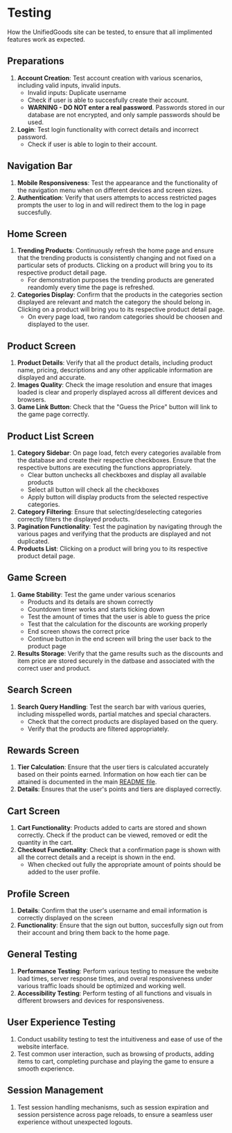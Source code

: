 # Testing
How the UnifiedGoods site can be tested, to ensure that all implimented features work as expected.

## Preparations
1. **Account Creation**: Test account creation with various scenarios, including valid inputs, invalid inputs.
    - Invalid inputs: Duplicate username
    - Check if user is able to succesfully create their account.
    - **WARNING - DO NOT enter a real password**. Passwords stored in our database are not encrypted, and only sample passwords should be used.
2. **Login**: Test login functionality with correct details and incorrect password.
    - Check if user is able to login to their account.

## Navigation Bar
1. **Mobile Responsiveness**: Test the appearance and the functionality of the navigation menu when on different devices and screen sizes.
2. **Authentication**: Verify that users attempts to access restricted pages prompts the user to log in and will redirect them to the log in page succesfully.

## Home Screen
1. **Trending Products**: Continuously refresh the home page and ensure that the trending products is consistently changing and not fixed on a particular sets of products. Clicking on a product will bring you to its respective product detail page.
    - For demonstration purposes the trending products are generated reandomly every time the page is refreshed.
2. **Categories Display**: Confirm that the products in the categories section displayed are relevant and match the category the should belong in. Clicking on a product will bring you to its respective product detail page.
    - On every page load, two random categories should be choosen and displayed to the user.

## Product Screen
1. **Product Details**: Verify that all the product details, including product name, pricing, descriptions and any other applicable information are displayed and accurate.
2. **Images Quality**: Check the image resolution and ensure that images loaded is clear and properly displayed across all different devices and browsers.
3. **Game Link Button**: Check that the "Guess the Price" button will link to the game page correctly.

## Product List Screen
1. **Category Sidebar**: On page load, fetch every categories available from the database and create their respective checkboxes. Ensure that the respective buttons are executing the functions appropriately.
    - Clear button unchecks all checkboxes and display all available products
    - Select all button will check all the checkboxes
    - Apply button will display products from the selected respective categories.
2. **Category Filtering**: Ensure that selecting/deselecting categories correctly filters the displayed products.
3. **Pagination Functionality**: Test the pagination by navigating through the various pages and verifying that the products are displayed and not duplicated.
4. **Products List**: Clicking on a product will bring you to its respective product detail page.
  
## Game Screen
1. **Game Stability**: Test the game under various scenarios
    - Products and its details are shown correctly
    - Countdown timer works and starts ticking down
    - Test the amount of times that the user is able to guess the price
    - Test that the calculation for the discounts are working properly
    - End screen shows the correct price
    - Continue button in the end screen will bring the user back to the product page
2. **Results Storage**: Verify that the game results such as the discounts and item price are stored securely in the datbase and associated with the correct user and product.

## Search Screen
1. **Search Query Handling**: Test the search bar with various queries, including misspelled words, partial matches and special characters.
    - Check that the correct products are displayed based on the query.
    - Verify that the products are filtered appropriately.

## Rewards Screen
1. **Tier Calculation**: Ensure that the user tiers is calculated accurately based on their points earned. Information on how each tier can be attained is documented in the main [README file](../README.md).
2. **Details**: Ensures that the user's points and tiers are displayed correctly.

## Cart Screen
1. **Cart Functionality**: Products added to carts are stored and shown correctly. Check if the product can be viewed, removed or edit the quantity in the cart.
2. **Checkout Functionality**: Check that a confirmation page is shown with all the correct details and a receipt is shown in the end.
    - When checked out fully the appropriate amount of points should be added to the user profile.

## Profile Screen
1. **Details**: Confirm that the user's username and email information is correctly displayed on the screen
2. **Functionality**: Ensure that the sign out button, succesfully sign out from their account and bring them back to the home page. 

## General Testing
1. **Performance Testing**: Perform various testing to measure the website load times, server response times, and overal responsiveness under various traffic loads should be optimized and working well.
2. **Accessibility Testing**: Perform testing of all functions and visuals in different browsers and devices for responsiveness.

## User Experience Testing
1. Conduct usability testing to test the intuitiveness and ease of use of the website interface.
2. Test common user interaction, such as browsing of products, adding items to cart, completing purchase and playing the game to ensure a smooth experience.

## Session Management
1. Test session handling mechanisms, such as session expiration and session persistence across page reloads, to ensure a seamless user experience without unexpected logouts.
